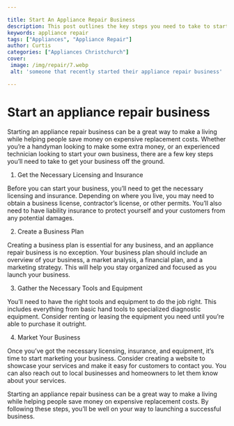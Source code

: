 ```yaml
---

title: Start An Appliance Repair Business
description: This post outlines the key steps you need to take to start an appliance repair business, making it a great option for handymen and experienced technicians looking to make a living and help others. If you’re interested in starting an appliance repair business, read on to find out more!
keywords: appliance repair
tags: ["Appliances", "Appliance Repair"]
author: Curtis
categories: ["Appliances Christchurch"]
cover: 
 image: /img/repair/7.webp
 alt: 'someone that recently started their appliance repair business'

---
```


# Start an appliance repair business

Starting an appliance repair business can be a great way to make a living while helping people save money on expensive replacement costs. Whether you’re a handyman looking to make some extra money, or an experienced technician looking to start your own business, there are a few key steps you’ll need to take to get your business off the ground.

1. Get the Necessary Licensing and Insurance

Before you can start your business, you’ll need to get the necessary licensing and insurance. Depending on where you live, you may need to obtain a business license, contractor’s license, or other permits. You’ll also need to have liability insurance to protect yourself and your customers from any potential damages.

2. Create a Business Plan

Creating a business plan is essential for any business, and an appliance repair business is no exception. Your business plan should include an overview of your business, a market analysis, a financial plan, and a marketing strategy. This will help you stay organized and focused as you launch your business.

3. Gather the Necessary Tools and Equipment

You’ll need to have the right tools and equipment to do the job right. This includes everything from basic hand tools to specialized diagnostic equipment. Consider renting or leasing the equipment you need until you’re able to purchase it outright.

4. Market Your Business

Once you’ve got the necessary licensing, insurance, and equipment, it’s time to start marketing your business. Consider creating a website to showcase your services and make it easy for customers to contact you. You can also reach out to local businesses and homeowners to let them know about your services.

Starting an appliance repair business can be a great way to make a living while helping people save money on expensive replacement costs. By following these steps, you’ll be well on your way to launching a successful business.